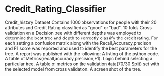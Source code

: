 # Credit_Rating_Classifier
Credit_history Dataset Contains 1000 observations for people with their 20 attributes and Credit Rating classified as "good" or "bad".
10 folds Cross validation on a Decision tree with different depths was employed to determine the best tree and depth to correctly classify the credit rating.
For each setting a confusion matrix along with the Recall,Accuracy,precison and F1 score was reported and used to identify the best parameters for the tree.
A report was published with the following:
A listing of the python code.
A table of Metrics(recall,accuracy,precision,F1).
Logic behind selecting a particular tree.
A table of metrics on the validation data(70/30 Split) set with the selected model from cross validation.
A screen shot of the tree.
